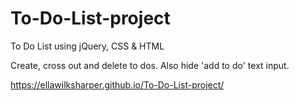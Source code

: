 # To-Do-List-project
To Do List using jQuery, CSS &amp; HTML

Create, cross out and delete to dos. Also hide 'add to do' text input.

https://ellawilksharper.github.io/To-Do-List-project/


